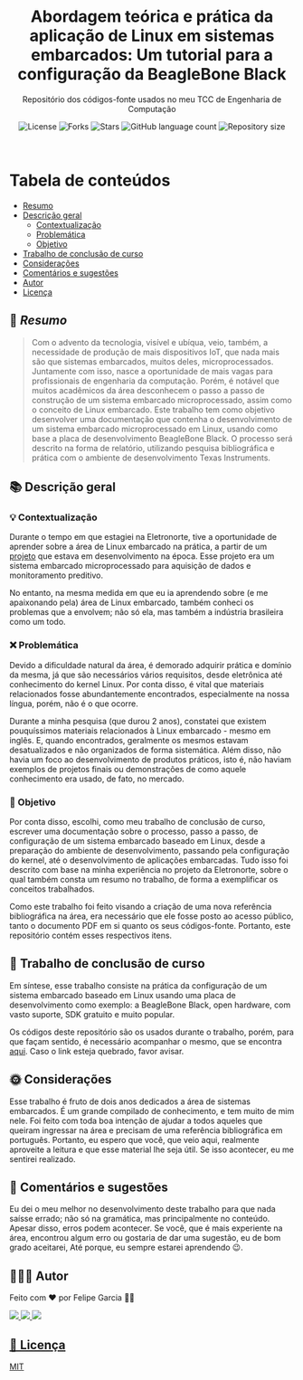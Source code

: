 <h1 align="center">Abordagem teórica e prática da aplicação de Linux em sistemas embarcados: Um tutorial para a configuração da BeagleBone Black</h1>
<p align="center">Repositório dos códigos-fonte usados no meu TCC de Engenharia de Computação </p>

<p align="center">
    <img alt="License" src="https://img.shields.io/github/license/felipegarcia99/Curso-de-Linux-Embarcado">
    <img alt="Forks" src="https://img.shields.io/github/forks/felipegarcia99/Curso-de-Linux-Embarcado">
    <img alt="Stars" src="https://img.shields.io/github/stars/felipegarcia99/Curso-de-Linux-Embarcado">
    <img alt="GitHub language count" src="https://img.shields.io/github/languages/count/felipegarcia99/Curso-de-Linux-Embarcado">
    <img alt="Repository size" src="https://img.shields.io/github/repo-size/felipegarcia99/Curso-de-Linux-Embarcado">
</p>

<br>

Tabela de conteúdos
=================
<!--ts-->
   * [Resumo](#resumo)
   * [Descrição geral](#Descrição-geral)
        * [Contextualização](#Contextualização)
        * [Problemática](#Problemática)
        * [Objetivo](#Objetivo)
   * [Trabalho de conclusão de curso](#Trabalho-de-conclusão-de-curso)
   * [Considerações](#considerações)
   * [Comentários e sugestões](#Comentários-e-sugestões)
   * [Autor](#autor)
   * [Licença](#licença)
<!--te-->

## 📝 _Resumo_

> Com o advento da tecnologia, visível e ubíqua, veio, também, a necessidade de produção de mais dispositivos IoT, que nada mais são que sistemas embarcados, muitos deles, microprocessados. Juntamente com isso, nasce a oportunidade de mais vagas para profissionais de engenharia da computação. Porém, é notável que muitos acadêmicos da área desconhecem o passo a passo de construção de um sistema embarcado microprocessado, assim como o conceito de Linux embarcado. Este trabalho tem como objetivo desenvolver uma documentação que contenha o desenvolvimento de um sistema embarcado microprocessado em Linux, usando como base a placa de desenvolvimento BeagleBone Black. O processo será descrito na forma de relatório, utilizando pesquisa bibliográfica e prática com o ambiente de desenvolvimento Texas Instruments.

## 📚 Descrição geral

### 💡 Contextualização

Durante o tempo em que estagiei na Eletronorte, tive a oportunidade de aprender sobre a área de Linux embarcado na prática, a partir de um [projeto](https://www.youtube.com/watch?v=1vxvBeepXvI) que estava em desenvolvimento na época. Esse projeto era um sistema embarcado microprocessado para aquisição de dados e monitoramento preditivo.

No entanto, na mesma medida em que eu ia aprendendo sobre (e me apaixonando pela) área de Linux embarcado, também conheci os problemas que a envolvem; não só ela, mas também a indústria brasileira como um todo. 

### ❌ Problemática

Devido a dificuldade natural da área, é demorado adquirir prática e domínio da mesma, já que são necessários vários requisitos, desde eletrônica até conhecimento do kernel Linux. Por conta disso, é vital que materiais relacionados fosse abundantemente encontrados, especialmente na nossa língua, porém, não é o que ocorre.

Durante a minha pesquisa (que durou 2 anos), constatei que existem pouquíssimos materiais relacionados à Linux embarcado - mesmo em inglês. E, quando encontrados, geralmente os mesmos estavam desatualizados e não organizados de forma sistemática. Além disso, não havia um foco ao desenvolvimento de produtos práticos, isto é, não haviam exemplos de projetos finais ou demonstrações de como aquele conhecimento era usado, de fato, no mercado.

### 🎯 Objetivo

Por conta disso, escolhi, como meu trabalho de conclusão de curso, escrever uma documentação sobre o processo, passo a passo, de configuração de um sistema embarcado baseado em Linux, desde a preparação do ambiente de desenvolvimento, passando pela configuração do kernel, até o desenvolvimento de aplicações embarcadas. Tudo isso foi descrito com base na minha experiência no projeto da Eletronorte, sobre o qual também consta um resumo no trabalho, de forma a exemplificar os conceitos trabalhados.

Como este trabalho foi feito visando a criação de uma nova referência bibliográfica na área, era necessário que ele fosse posto ao acesso público, tanto o documento PDF em si quanto os seus códigos-fonte. Portanto, este repositório contém esses respectivos itens.

## 📖 Trabalho de conclusão de curso

Em síntese, esse trabalho consiste na prática da configuração de um sistema embarcado baseado em Linux usando uma placa de desenvolvimento como exemplo: a BeagleBone Black, open hardware, com vasto suporte, SDK gratuito e muito popular. 

Os códigos deste repositório são os usados durante o trabalho, porém, para que façam sentido, é necessário acompanhar o mesmo, que se encontra [aqui](https://drive.google.com/file/d/1RgPurOIAYz15cTSzCj7JkGZ_NMh3Ia7j/view?usp=sharing "O TCC em si"). Caso o link esteja quebrado, favor avisar.

## 🌞 Considerações

Esse trabalho é fruto de dois anos dedicados a área de sistemas embarcados. É um grande compilado de conhecimento, e tem muito de mim nele. Foi feito com toda boa intenção de ajudar a todos aqueles que queiram ingressar na área e precisam de uma referência bibliográfica em português. Portanto, eu espero que você, que veio aqui, realmente aproveite a leitura e que esse material lhe seja útil. Se isso acontecer, eu me sentirei realizado.

## 💬 Comentários e sugestões

Eu dei o meu melhor no desenvolvimento deste trabalho para que nada saísse errado; não só na gramática, mas principalmente no conteúdo. Apesar disso, erros podem acontecer. Se você, que é mais experiente na área, encontrou algum erro ou gostaria de dar uma sugestão, eu de bom grado aceitarei, Até porque, eu sempre estarei aprendendo 😉.

## 💁🏽‍♂️ Autor

Feito com ❤️ por Felipe Garcia 👋🏽

<a href="https://www.linkedin.com/in/felipegarcia99/">
    <img src="https://img.shields.io/badge/linkedin-%230077B5.svg?&style=for-the-badge&logo=linkedin&logoColor=white" />
<a href="mailto:felipe_garcia99@hotmail.com">
    <img src="https://img.shields.io/badge/Microsoft_Outlook-0078D4?style=for-the-badge&logo=microsoft-outlook&logoColor=white" />
<a href="https://t.me/felipe_garcia99">
    <img src="https://img.shields.io/badge/Telegram-2CA5E0?style=for-the-badge&logo=telegram&logoColor=white" />


## 📜 Licença

MIT